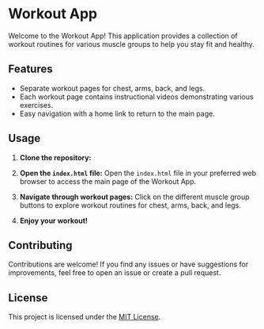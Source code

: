 # Workout App

Welcome to the Workout App! This application provides a collection of workout routines for various muscle groups to help you stay fit and healthy.

## Features

- Separate workout pages for chest, arms, back, and legs.
- Each workout page contains instructional videos demonstrating various exercises.
- Easy navigation with a home link to return to the main page.

## Usage

1. **Clone the repository:**

2. **Open the `index.html` file:**
   Open the `index.html` file in your preferred web browser to access the main page of the Workout App.

3. **Navigate through workout pages:**
   Click on the different muscle group buttons to explore workout routines for chest, arms, back, and legs.

4. **Enjoy your workout!**

## Contributing

Contributions are welcome! If you find any issues or have suggestions for improvements, feel free to open an issue or create a pull request.

## License

This project is licensed under the [MIT License](LICENSE).
